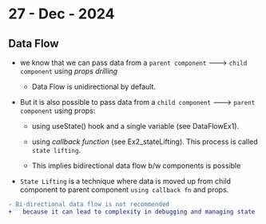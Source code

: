 # 27 - Dec - 2024

## Data Flow

- we know that we can pass data from a `parent component` ---> `child component` using _props drilling_

  - Data Flow is unidirectional by default.

- But it is also possible to pass data from a `child component` ---> `parent component` using props:

  - using useState() hook and a single variable (see DataFlowEx1).

  - using _callback function_ (see Ex2_stateLifting). This process is called `state lifting`.

  - This implies bidirectional data flow b/w components is possible

- `State Lifting` is a technique where data is moved up from child component to parent component `using callback fn` and props.

```diff
- Bi-directional data flow is not recommended
+   because it can lead to complexity in debugging and managing state
```
